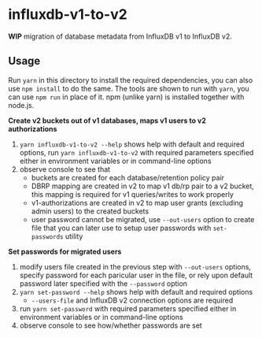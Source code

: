 # influxdb-v1-to-v2

**WIP** migration of database metadata from InfluxDB v1 to InfluxDB v2.

## Usage

Run `yarn` in this directory to install the required dependencies, you can also use `npm install` to do the same. The tools are shown to run with `yarn`, you can use `npm run` in place of it. npm (unlike yarn) is installed together with node.js.

__Create v2 buckets out of v1 databases, maps v1 users to v2 authorizations__

1.  `yarn influxdb-v1-to-v2 --help` shows help with default and required options, run `yarn influxdb-v1-to-v2` with required parameters specified either in environment variables or in command-line options
1.  observe console to see that
    - buckets are created for each database/retention policy pair
    - DBRP mapping are created in v2 to map v1 db/rp pair to a v2 bucket, this mapping is required for v1 queries/writes to work properly
    - v1-authorizations are created in v2 to map user grants (excluding admin users) to the created buckets
    - user password cannot be migrated, use `--out-users` option to create file that you can later use to setup user passwords with
      `set-passwords` utility

__Set passwords for migrated users__

1.  modify users file created in the previous step with `--out-users` options, specify password for each paricular user in the file, or rely upon default password later specified with the `--password` option
1.  `yarn set-password --help` shows help with default and required options
    - `--users-file` and InfluxDB v2 connection options are required
1.  run `yarn set-password` with required parameters specified either in environment variables or in command-line options
1.  observe console to see how/whether passwords are set
